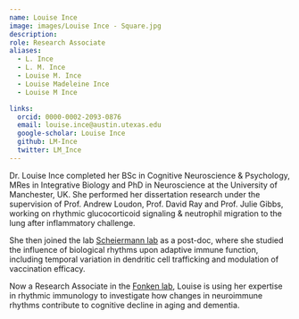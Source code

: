 ```yaml
---
name: Louise Ince
image: images/Louise Ince - Square.jpg
description: 
role: Research Associate
aliases:
  - L. Ince
  - L. M. Ince
  - Louise M. Ince
  - Louise Madeleine Ince
  - Louise M Ince

links:
  orcid: 0000-0002-2093-0876
  email: louise.ince@austin.utexas.edu
  google-scholar: Louise Ince
  github: LM-Ince
  twitter: LM_Ince
---
```


Dr. Louise Ince completed her BSc in Cognitive Neuroscience & Psychology, MRes in Integrative Biology and PhD in Neuroscience at the University of Manchester, UK. She performed her dissertation research under the supervision of Prof. Andrew Loudon, Prof. David Ray and Prof. Julie Gibbs, working on rhythmic glucocorticoid signaling & neutrophil migration to the lung after inflammatory challenge. 

She then joined the lab [Scheiermann lab](https://www.scheiermannlab.de/) as a post-doc, where she studied the influence of biological rhythms upon adaptive immune function, including temporal variation in dendritic cell trafficking and modulation of vaccination efficacy. 

Now a Research Associate in the [Fonken lab](https://www.fonkenlab.com/), Louise is using her expertise in rhythmic immunology to investigate how changes in neuroimmune rhythms contribute to cognitive decline in aging and dementia.
